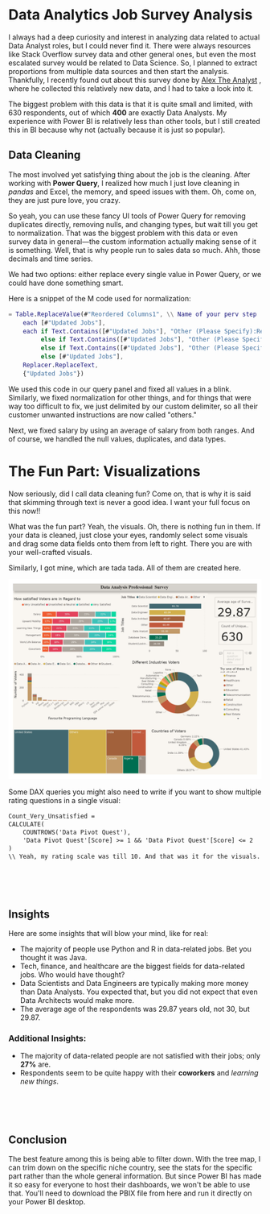 # Data Analytics Job Survey Analysis

I always had a deep curiosity and interest in analyzing data related to actual Data Analyst roles, but I could never find it. There were always resources like Stack Overflow survey data and other general ones, but even the most escalated survey would be related to Data Science. So, I planned to extract proportions from multiple data sources and then start the analysis. Thankfully, I recently found out about this survey done by [Alex The Analyst](https://github.com/AlexTheAnalyst)
 , where he collected this relatively new data, and I had to take a look into it.

The biggest problem with this data is that it is quite small and limited, with 630 respondents, out of which **400** are exactly Data Analysts. My experience with Power BI is relatively less than other tools, but I still created this in BI because why not (actually because it is just so popular).

## Data Cleaning
The most involved yet satisfying thing about the job is the cleaning. After working with **Power Query**, I realized how much I just love cleaning in *pandas* and Excel, the memory, and speed issues with them. Oh, come on, they are just pure love, you crazy.

So yeah, you can use these fancy UI tools of Power Query for removing duplicates directly, removing nulls, and changing types, but wait till you get to normalization. That was the biggest problem with this data or even survey data in general—the custom information actually making sense of it is something. Well, that is why people run to sales data so much. Ahh, those decimals and time series.

We had two options: either replace every single value in Power Query, or we could have done something smart.

Here is a snippet of the M code used for normalization:

```m
= Table.ReplaceValue(#"Reordered Columns1", \\ Name of your perv step 
    each [#"Updated Jobs"],
    each if Text.Contains([#"Updated Jobs"], "Other (Please Specify):Retail") then "Retail"
         else if Text.Contains([#"Updated Jobs"], "Other (Please Specify):Automotive") then "Automotive"
         else if Text.Contains([#"Updated Jobs"], "Other (Please Specify):Consulting") then "Consulting"
         else [#"Updated Jobs"],
    Replacer.ReplaceText,
    {"Updated Jobs"})
```
We used this code in our query panel and fixed all values in a blink. Similarly, we fixed normalization for other things, and for things that were way too difficult to fix, we just delimited by our custom delimiter, so all their customer unwanted instructions are now called "others."

Next, we fixed salary by using an average of salary from both ranges. And of course, we handled the null values, duplicates, and data types.

# The Fun Part: Visualizations
Now seriously, did I call data cleaning fun? Come on, that is why it is said that skimming through text is never a good idea. I want your full focus on this now!!

What was the fun part? Yeah, the visuals. Oh, there is nothing fun in them. If your data is cleaned, just close your eyes, randomly select some visuals and drag some data fields onto them from left to right. There you are with your well-crafted visuals.

Similarly, I got mine, which are tada tada. All of them are created here.

![screenshot  Report](https://github.com/Mahhin1010/Data-Analytics-Job-Survey-Analysis/blob/main/Reportmain.jpg)

Some DAX queries you might also need to write if you want to show multiple rating questions in a single visual:
```
Count_Very_Unsatisfied = 
CALCULATE(
    COUNTROWS('Data Pivot Quest'),
    'Data Pivot Quest'[Score] >= 1 && 'Data Pivot Quest'[Score] <= 2
)
\\ Yeah, my rating scale was till 10. And that was it for the visuals.

```

<br><br><br>

## Insights
Here are some insights that will blow your mind, like for real:

- The majority of people use Python and R in data-related jobs. Bet you thought it was Java.
- Tech, finance, and healthcare are the biggest fields for data-related jobs. Who would have thought?
- Data Scientists and Data Engineers are typically making more money than Data Analysts. You expected that, but you did not expect that even Data Architects would make more.
- The average age of the respondents was 29.87 years old, not 30, but 29.87.

### Additional Insights:

- The majority of data-related people are not satisfied with their jobs; only **27%** are.
- Respondents seem to be quite happy with their **coworkers** and *learning new things*.

<br><br><br>

## Conclusion

The best feature among this is being able to filter down. With the tree map, I can trim down on the specific niche country, see the stats for the specific part rather than the whole general information. But since Power BI has made it so easy for everyone to host their dashboards, we won't be able to use that. You'll need to download the PBIX file from here and run it directly on your Power BI desktop.






